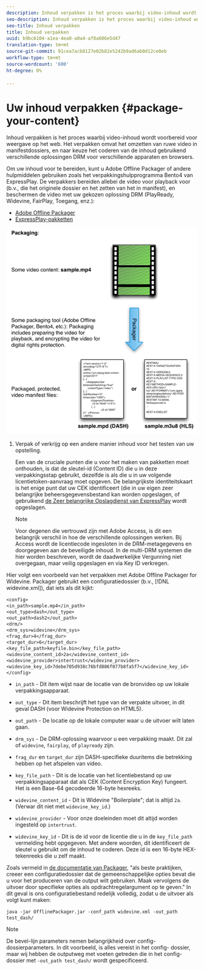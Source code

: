 ```yaml
---
description: Inhoud verpakken is het proces waarbij video-inhoud wordt voorbereid voor weergave op het web. Het verpakken omvat het omzetten van ruwe video in manifestdossiers, en naar keuze het coderen van de inhoud gebruikend verschillende oplossingen DRM voor verschillende apparaten en browsers.
seo-description: Inhoud verpakken is het proces waarbij video-inhoud wordt voorbereid voor weergave op het web. Het verpakken omvat het omzetten van ruwe video in manifestdossiers, en naar keuze het coderen van de inhoud gebruikend verschillende oplossingen DRM voor verschillende apparaten en browsers.
seo-title: Inhoud verpakken
title: Inhoud verpakken
uuid: b9bc6104-a1ea-4ea0-a0a4-af8a606e5d47
translation-type: tm+mt
source-git-commit: 91cea7acb8127e02b82e5242b9ad6ab0d12ce0eb
workflow-type: tm+mt
source-wordcount: '600'
ht-degree: 0%

---
```



# Uw inhoud verpakken {#package-your-content}

Inhoud verpakken is het proces waarbij video-inhoud wordt voorbereid voor weergave op het web. Het verpakken omvat het omzetten van ruwe video in manifestdossiers, en naar keuze het coderen van de inhoud gebruikend verschillende oplossingen DRM voor verschillende apparaten en browsers.

Om uw inhoud voor te bereiden, kunt u Adobe Offline Packager of andere hulpmiddelen gebruiken zoals het verpakkingshulpprogramma Bento4 van ExpressPlay. De verpakkers bereiden allebei de video voor playback voor (b.v., die het originele dossier en het zetten van het in manifest), en beschermen de video met uw gekozen oplossing DRM (PlayReady, Widevine, FairPlay, Toegang, enz.):

* [Adobe Offline Packager](https://helpx.adobe.com/content/dam/help/en/primetime/guides/offline_packager_getting_started.pdf)
* [ExpressPlay-pakketten](https://www.expressplay.com/developer/packaging-tools/)

<!--<a id="fig_jbn_fw5_xw"></a>-->

![](assets/pkg_lic_play_web.png)

1. Verpak of verkrijg op een andere manier inhoud voor het testen van uw opstelling.

   Een van de cruciale punten die u voor het maken van pakketten moet onthouden, is dat de sleutel-id (Content ID) die u in deze verpakkingsstap gebruikt, dezelfde is als die u in uw volgende licentietoken-aanvraag moet opgeven. De belangrijkste identiteitskaart is het enige punt dat uw CEK identificeert (die in uw eigen zeer belangrijke beheersgegevensbestand kan worden opgeslagen, of gebruikend [de Zeer belangrijke Opslagdienst van ExpressPlay](https://www.expressplay.com/developer/key-storage/) wordt opgeslagen.

   >[!NOTE]
   >
   >Voor degenen die vertrouwd zijn met Adobe Access, is dit een belangrijk verschil in hoe de verschillende oplossingen werken. Bij Access wordt de licentiecode ingesloten in de DRM-metagegevens en doorgegeven aan de beveiligde inhoud. In de multi-DRM systemen die hier worden beschreven, wordt de daadwerkelijke Vergunning niet overgegaan, maar veilig opgeslagen en via Key ID verkregen.

<!--<a id="example_52AF76B730174B79B6088280FCDF126D"></a>-->

Hier volgt een voorbeeld van het verpakken met Adobe Offline Packager for Widevine. Packager gebruikt een configuratiedossier (b.v., [!DNL widevine.xml]), dat iets als dit kijkt:

```
<config> 
<in_path>sample.mp4</in_path> 
<out_type>dash</out_type> 
<out_path>dash2</out_path> 
<drm/> 
<drm_sys>widevine</drm_sys> 
<frag_dur>4</frag_dur> 
<target_dur>6</target_dur> 
<key_file_path>keyfile.bin</key_file_path> 
<widevine_content_id>2a</widevine_content_id> 
<widevine_provider>intertrust</widevine_provider> 
<widevine_key_id>7debe705d938c76bfd886f077b8fa5f7</widevine_key_id> 
</config>
```

* `in_path` - Dit item wijst naar de locatie van de bronvideo op uw lokale verpakkingsapparaat.
* `out_type` - Dit item beschrijft het type van de verpakte uitvoer, in dit geval DASH (voor Widevine Protection on HTML5).
* `out_path` - De locatie op de lokale computer waar u de uitvoer wilt laten gaan.
* `drm_sys` - De DRM-oplossing waarvoor u een verpakking maakt. Dit zal of `widevine`, `fairplay`, of `playready` zijn.

* `frag_dur` en  `target_dur` zijn DASH-specifieke duuritems die betrekking hebben op het afspelen van video.

* `key_file_path` - Dit is de locatie van het licentiebestand op uw verpakkingsapparaat dat als CEK (Content Encryption Key) fungeert. Het is een Base-64 gecodeerde 16-byte hexreeks.
* `widevine_content_id` - Dit is Widevine &quot;Boilerplate&quot;; dat is altijd  `2a`. (Verwar dit niet met `widevine_key_id`.)

* `widevine_provider` - Voor onze doeleinden moet dit altijd worden ingesteld op  `intertrust`.

* `widevine_key_id` - Dit is de id voor de licentie die u in de  `key_file_path` vermelding hebt opgegeven. Met andere woorden, dit identificeert de sleutel u gebruikt om de inhoud te coderen. Deze id is een 16-byte HEX-tekenreeks die u zelf maakt.

Zoals vermeld in [de documentatie van Packager](https://helpx.adobe.com/content/dam/help/en/primetime/guides/offline_packager_getting_started.pdf), &quot;als beste praktijken, creeer een configuratiedossier dat de gemeenschappelijke opties bevat die u voor het produceren van de output wilt gebruiken. Maak vervolgens de uitvoer door specifieke opties als opdrachtregelargument op te geven.&quot; In dit geval is ons configuratiebestand redelijk volledig, zodat u de uitvoer als volgt kunt maken:

```
java -jar OfflinePackager.jar -conf_path widevine.xml -out_path test_dash/ 
```

>[!NOTE]
>
>De bevel-lijn parameters nemen belangrijkheid over config- dossierparameters. In dit voorbeeld, is alles vereist in het config- dossier, maar wij hebben de outputweg met voeten getreden die in het config- dossier met `-out_path test_dash/` wordt gespecificeerd.

